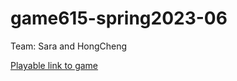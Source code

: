 # game615-spring2023-06
 
Team: Sara and HongCheng

 [Playable link to game](https://SaraHashemii.github.io/game615-spring2023-06/exercise06/play/)
 
